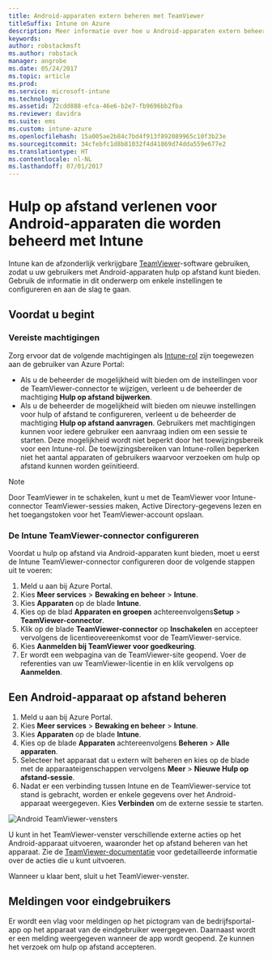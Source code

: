 ```yaml
---
title: Android-apparaten extern beheren met TeamViewer
titleSuffix: Intune on Azure
description: Meer informatie over hoe u Android-apparaten extern beheert met TeamViewer.
keywords: 
author: robstackmsft
ms.author: robstack
manager: angrobe
ms.date: 05/24/2017
ms.topic: article
ms.prod: 
ms.service: microsoft-intune
ms.technology: 
ms.assetid: 72cdd888-efca-46e6-b2e7-fb9696bb2fba
ms.reviewer: davidra
ms.suite: ems
ms.custom: intune-azure
ms.openlocfilehash: 15a005ae2b84c7bd4f913f892089965c10f3b23e
ms.sourcegitcommit: 34cfebfc1d8b81032f4d41869d74dda559e677e2
ms.translationtype: HT
ms.contentlocale: nl-NL
ms.lasthandoff: 07/01/2017
---
```

# <a name="provide-remote-assistance-for-intune-managed-android-devices"></a>Hulp op afstand verlenen voor Android-apparaten die worden beheerd met Intune

Intune kan de afzonderlijk verkrijgbare [TeamViewer](https://www.teamviewer.com)-software gebruiken, zodat u uw gebruikers met Android-apparaten hulp op afstand kunt bieden. Gebruik de informatie in dit onderwerp om enkele instellingen te configureren en aan de slag te gaan.

## <a name="before-you-start"></a>Voordat u begint

### <a name="required-permissions"></a>Vereiste machtigingen

Zorg ervoor dat de volgende machtigingen als [Intune-rol](https://docs.microsoft.com/intune-azure/access-control/role-based-access-control) zijn toegewezen aan de gebruiker van Azure Portal:
- Als u de beheerder de mogelijkheid wilt bieden om de instellingen voor de TeamViewer-connector te wijzigen, verleent u de beheerder de machtiging **Hulp op afstand bijwerken**.
- Als u de beheerder de mogelijkheid wilt bieden om nieuwe instellingen voor hulp of afstand te configureren, verleent u de beheerder de machtiging **Hulp op afstand aanvragen**. Gebruikers met machtigingen kunnen voor iedere gebruiker een aanvraag indien om een sessie te starten. Deze mogelijkheid wordt niet beperkt door het toewijzingsbereik voor een Intune-rol. De toewijzingsbereiken van Intune-rollen beperken niet het aantal apparaten of gebruikers waarvoor verzoeken om hulp op afstand kunnen worden geïnitieerd.

>[!NOTE]
>Door TeamViewer in te schakelen, kunt u met de TeamViewer voor Intune-connector TeamViewer-sessies maken, Active Directory-gegevens lezen en het toegangstoken voor het TeamViewer-account opslaan.

### <a name="configure-the-intune-teamviewer-connector"></a>De Intune TeamViewer-connector configureren

Voordat u hulp op afstand via Android-apparaten kunt bieden, moet u eerst de Intune TeamViewer-connector configureren door de volgende stappen uit te voeren:


1. Meld u aan bij Azure Portal.
2. Kies **Meer services** > **Bewaking en beheer** > **Intune**.
3. Kies **Apparaten** op de blade **Intune**.
4. Kies op de blad **Apparaten en groepen** achtereenvolgens**Setup** > **TeamViewer-connector**.
5. Klik op de blade **TeamViewer-connector** op **Inschakelen** en accepteer vervolgens de licentieovereenkomst voor de TeamViewer-service.
6. Kies **Aanmelden bij TeamViewer voor goedkeuring**.
7. Er wordt een webpagina van de TeamViewer-site geopend. Voer de referenties van uw TeamViewer-licentie in en klik vervolgens op **Aanmelden**.


## <a name="how-to-remotely-administer-an-android-device"></a>Een Android-apparaat op afstand beheren

1. Meld u aan bij Azure Portal.
2. Kies **Meer services** > **Bewaking en beheer** > **Intune**.
3. Kies **Apparaten** op de blade **Intune**.
4. Kies op de blade **Apparaten** achtereenvolgens **Beheren** > **Alle apparaten**.
5. Selecteer het apparaat dat u extern wilt beheren en kies op de blade met de apparaateigenschappen vervolgens **Meer** > **Nieuwe Hulp op afstand-sessie**.
6. Nadat er een verbinding tussen Intune en de TeamViewer-service tot stand is gebracht, worden er enkele gegevens over het Android-apparaat weergegeven. Kies **Verbinden** om de externe sessie te starten.

![Android TeamViewer-vensters](./media/android-teamviewer.png)

U kunt in het TeamViewer-venster verschillende externe acties op het Android-apparaat uitvoeren, waaronder het op afstand beheren van het apparaat. Zie de [TeamViewer-documentatie](https://www.teamviewer.com/support/documents/) voor gedetailleerde informatie over de acties die u kunt uitvoeren.

Wanneer u klaar bent, sluit u het TeamViewer-venster.

## <a name="end-user-notifications"></a>Meldingen voor eindgebruikers

Er wordt een vlag voor meldingen op het pictogram van de bedrijfsportal-app op het apparaat van de eindgebruiker weergegeven. Daarnaast wordt er een melding weergegeven wanneer de app wordt geopend. Ze kunnen het verzoek om hulp op afstand accepteren.


